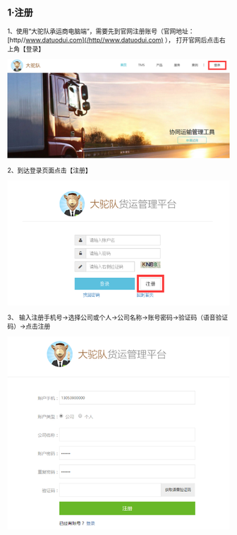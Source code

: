 ## **1·注册**

1、使用“大驼队承运商电脑端“，需要先到官网注册账号（官网地址：[http\/\/www.datuodui.com](/http//www.datuodui.com) ）， 打开官网后点击右上角【登录】

![](/assets/QQ截图20160918144748.png)

2、到达登录页面点击【注册】

![](/assets/QQ截图20160918145648.png)

3、 输入注册手机号→选择公司或个人→公司名称→账号密码→验证码（语音验证码）→点击注册

![](/assets/QQ截图20160918150033.png)

